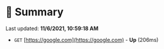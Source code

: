# 📖 Summary
Last updated: **11/6/2021, 10:59:18 AM**

- `GET` [https://google.com](https://google.com) - **Up** (206ms)
